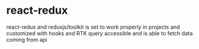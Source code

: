 # react-redux
react-redux and reduxjs/toolkit is set to work properly in projects and customized with hooks and RTK query accessible and is able to fetch data coming from api
